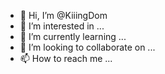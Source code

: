 - 👋 Hi, I’m @KiiingDom
- 👀 I’m interested in ...
- 🌱 I’m currently learning ...
- 💞️ I’m looking to collaborate on ...
- 📫 How to reach me ...

<!---
KiiingDom/KiiingDom is a ✨ special ✨ repository because its `README.md` (this file) appears on your GitHub profile.
You can click the Preview link to take a look at your changes.
--->
